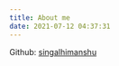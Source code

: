 ```yaml
---
title: About me
date: 2021-07-12 04:37:31
---
```



Github: [singalhimanshu](https://github.com/singalhimanshu)

